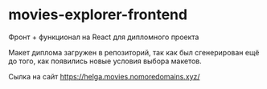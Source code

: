 # movies-explorer-frontend

Фронт + функционал на React для дипломного проекта

Макет диплома загружен в репозиторий, так как был сгенерирован ещё до того, как появились новые условия выбора макетов.

Сылка на сайт https://helga.movies.nomoredomains.xyz/